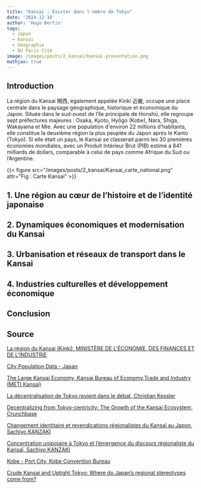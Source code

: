 ```yaml
---
title: "Kansai : Exister dans l'ombre de Tokyo"
date: '2024-12-10'
author: 'Hugo Bertin'
tags:
  - Japon
  - Kansai
  - Géographie
  - DU Paris Cité
image: /images/posts/2_kansai/Kansai-presentation.png
mathjax: true
---
```

## Introduction

La région du Kansai 関西, également appelée Kinki 近畿, occupe une place centrale dans le paysage géographique, historique et économique du Japon. Située dans le sud-ouest de l’île principale de Honshū, elle regroupe sept préfectures majeures : Osaka, Kyoto, Hyōgo (Kobe), Nara, Shiga, Wakayama et Mie. Avec une population d'environ 22 millions d’habitants, elle constitue la deuxième région la plus peuplée du Japon après le Kanto (Tokyo). Si elle était un pays, le Kansai se classerait parmi les 30 premières économies mondiales, avec un Produit Intérieur Brut (PIB) estimé à 841 milliards de dollars, comparable à celui de pays comme Afrique du Sud ou l’Argentine.

{{< figure src="/images/posts/2_kansai/Kansai_carte_national.png" attr="Fig : Carte Kansai" >}}

## 1. Une région au cœur de l’histoire et de l’identité japonaise 

## 2. Dynamiques économiques et modernisation du Kansai

## 3. Urbanisation et réseaux de transport dans le Kansai

## 4. Industries culturelles et développement économique

## Conclusion

## Source

[La région du Kansai (Kinki), MINISTÈRE DE L'ÉCONOMIE, DES FINANCES ET DE L'INDUSTRIE](https://www.tresor.economie.gouv.fr/Articles/2018/03/22/la-region-du-kansai-kinki)

[City Population Data - Japan](https://www.citypopulation.de/en/japan/)

[The Large Kansai Economy, Kansai Bureau of Economy,Trade and Industry (METI Kansai)](https://www.kansai.meti.go.jp/3-1toukou/_INVEST_support_eng/2024invest_eng/2_kansai_keizai_e.pdf)

[La décentralisation de Tokyo revient dans le débat, Christian Kessler](https://www.larevuedesressources.org/la-decentralisation-de-tokyo-revient-dans-le-debat.html?utm_source=chatgpt.com)

[Decentralizing from Tokyo-centricity: The Growth of the Kansai Ecosystem, Crunchbase](https://about.crunchbase.com/blog/decentralizing-tokyo-growth-of-kansai-ecosystem/?utm_source=chatgpt.com)

[Changement identitaire et revendications régionalistes du Kansaï au Japon, Sachiyo KANZAKI](https://papyrus.bib.umontreal.ca/xmlui/handle/1866/10357)

[Concentration unipolaire à Tokyo et l’émergence du discours régionaliste du Kansaï, Sachiyo KANZAKI](http://ffj.ehess.fr/index/article/335/concentration-unipolaire-a-tokyo-et-l-emergence-du-discours-regionaliste-du-kansai.html)

[Kobe - Port City, Kobe Convention Bureau](https://kobe-convention.jp/en/why-kobe/port-city/)

[Crude Kansai and Uptight Tokyo; Where do Japan’s regional stereotypes come from?](https://blog.gaijinpot.com/japanese-regional-stereotypes/)